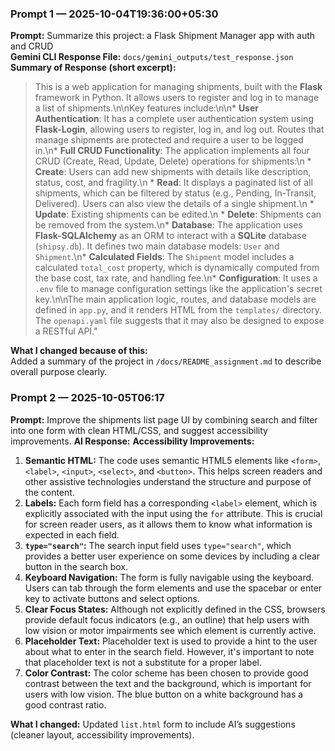 ### Prompt 1 — 2025-10-04T19:36:00+05:30
**Prompt:** Summarize this project: a Flask Shipment Manager app with auth and CRUD  
**Gemini CLI Response File:** `docs/gemini_outputs/test_response.json`  
**Summary of Response (short excerpt):**  
>This is a web application for managing shipments, built with the **Flask** framework in Python. It allows users to register and log in to manage a list of shipments.\n\nKey features include:\n\n*   **User Authentication**: It has a complete user authentication system using **Flask-Login**, allowing users to register, log in, and log out. Routes that manage shipments are protected and require a user to be logged in.\n*   **Full CRUD Functionality**: The application implements all four CRUD (Create, Read, Update, Delete) operations for shipments:\n    *   **Create**: Users can add new shipments with details like description, status, cost, and fragility.\n    *   **Read**: It displays a paginated list of all shipments, which can be filtered by status (e.g., Pending, In-Transit, Delivered). Users can also view the details of a single shipment.\n    *   **Update**: Existing shipments can be edited.\n    *   **Delete**: Shipments can be removed from the system.\n*   **Database**: The application uses **Flask-SQLAlchemy** as an ORM to interact with a **SQLite** database (`shipsy.db`). It defines two main database models: `User` and `Shipment`.\n*   **Calculated Fields**: The `Shipment` model includes a calculated `total_cost` property, which is dynamically computed from the base cost, tax rate, and handling fee.\n*   **Configuration**: It uses a `.env` file to manage configuration settings like the application's secret key.\n\nThe main application logic, routes, and database models are defined in `app.py`, and it renders HTML from the `templates/` directory. The `openapi.yaml` file suggests that it may also be designed to expose a RESTful API."

**What I changed because of this:**  
Added a summary of the project in `/docs/README_assignment.md` to describe overall purpose clearly.


### Prompt 2 — 2025-10-05T06:17
**Prompt:** Improve the shipments list page UI by combining search and filter into one form with clean HTML/CSS, and suggest accessibility improvements.
**AI Response:** 
**Accessibility Improvements:**
1.  **Semantic HTML:** The code uses semantic HTML5 elements like `<form>`, `<label>`, `<input>`, `<select>`, and `<button>`. This helps screen readers and other assistive technologies understand the structure and purpose of the content.
2.  **Labels:** Each form field has a corresponding `<label>` element, which is explicitly associated with the input using the `for` attribute. This is crucial for screen reader users, as it allows them to know what information is expected in each field.
3.  **`type="search"`:** The search input field uses `type="search"`, which provides a better user experience on some devices by including a clear button in the search box.
4.  **Keyboard Navigation:** The form is fully navigable using the keyboard. Users can tab through the form elements and use the spacebar or enter key to activate buttons and select options.
5.  **Clear Focus States:** Although not explicitly defined in the CSS, browsers provide default focus indicators (e.g., an outline) that help users with low vision or motor impairments see which element is currently active.
6.  **Placeholder Text:** Placeholder text is used to provide a hint to the user about what to enter in the search field. However, it's important to note that placeholder text is not a substitute for a proper label.
7.  **Color Contrast:** The color scheme has been chosen to provide good contrast between the text and the background, which is important for users with low vision. The blue button on a white background has a good contrast ratio.

**What I changed:** Updated `list.html` form to include AI’s suggestions (cleaner layout, accessibility improvements).